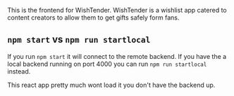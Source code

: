 This is the frontend for WishTender. WishTender is a wishlist app catered to content creators to allow them to get gifts safely form fans.

## `npm start` vs `npm run startlocal`
If you run `npm start` it will connect to the remote backend. If you have the a local backend running on port 4000 you can run `npm run startlocal` instead.

This react app pretty much wont load it you don't have the backend up.
